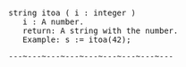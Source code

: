 <div class="mw-parser-output"><p><br />
<span id="bfitoa"></span>
</p>
<pre>string itoa ( i&#160;: integer )
   i&#160;: A number.
   return: A string with the number.
   Example: s&#160;:= itoa(42);
</pre>
<pre>---~---~---~---~---~---~---~---~---
</pre></div>